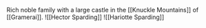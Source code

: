 Rich noble family with a large castle in the [[Knuckle Mountains]] of [[Gramerai]]. 
![[Hector Sparding]]
![[Hariotte Sparding]]
